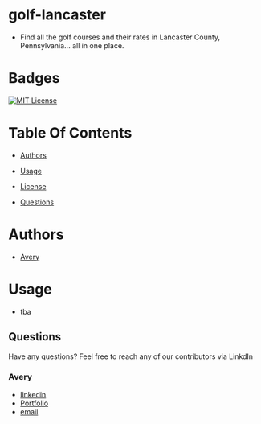 # golf-lancaster

- Find all the golf courses and their rates in Lancaster County, Pennsylvania... all in one place.

# Badges

[![MIT License](https://img.shields.io/badge/License-MIT-green.svg)](https://choosealicense.com/licenses/mit/)

# Table Of Contents

- [Authors](#Authors)

- [Usage](#Usage)

- [License](#License)

- [Questions](#Questions)

# Authors

- [ Avery](https://github.com/AveryNewhart)

# Usage

- tba

## Questions

Have any questions? Feel free to reach any of our contributors via LinkdIn

### Avery
- [ linkedin](https://www.linkedin.com/in/avery-newhart-0654a9263/)
- [Portfolio](www.averynewhart.com)
- [email](newhartreeceavery@gmail.com)
